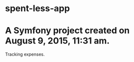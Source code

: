 spent-less-app
==============

A Symfony project created on August 9, 2015, 11:31 am.
=======
Tracking expenses.